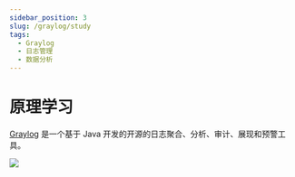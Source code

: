 ```yaml
---
sidebar_position: 3
slug: /graylog/study
tags:
  - Graylog
  - 日志管理
  - 数据分析
---
```


# 原理学习

[Graylog](https://graylog-server.apache.org/) 是一个基于 Java 开发的开源的日志聚合、分析、审计、展现和预警工具。

![](https://libs.websoft9.com/Websoft9/DocsPicture/en/graylog/graylog-gui-websoft9.png)